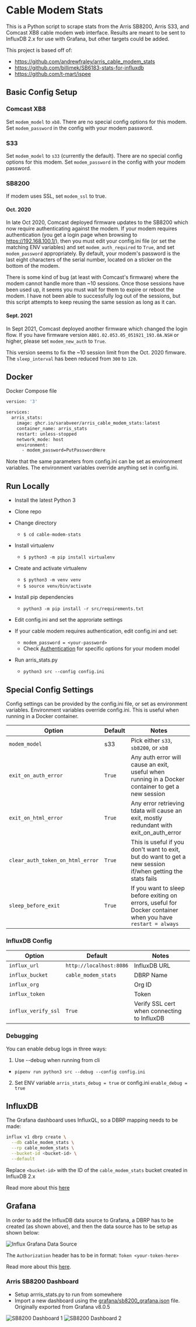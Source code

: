 # Cable Modem Stats

This is a Python script to scrape stats from the Arris SB8200, Arris S33, and Comcast XB8 cable modem web interface. Results are meant to be sent to InfluxDB 2.x for use with Grafana, but other targets could be added.

This project is based off of:
- https://github.com/andrewfraley/arris_cable_modem_stats
- https://github.com/billimek/SB6183-stats-for-influxdb
- https://github.com/t-mart/ispee

## Basic Config Setup

### Comcast XB8

Set `modem_model` to `xb8`. There are no special config options for this modem. Set `modem_password` in the config with your modem password.

### S33

Set `modem_model` to `s33` (currently the default). There are no special config options for this modem. Set `modem_password` in the config with your modem password.

### SB8200

If modem uses SSL, set `modem_ssl` to true.

#### Oct. 2020

In late Oct 2020, Comcast deployed firmware updates to the SB8200 which now require authenticating against the modem. If your modem requires authentication (you get a login page when browsing to https://192.168.100.1/), then you must edit your config.ini file (or set the matching ENV variables) and set `modem_auth_required` to `True`, and set `modem_password` appropriately. By default, your modem's password is the last eight characters of the serial number, located on a sticker on the bottom of the modem.

There is some kind of bug (at least with Comcast's firmware) where the modem cannot handle more than ~10 sessions. Once those sessions have been used up, it seems you must wait for them to expire or reboot the modem. I have not been able to successfully log out of the sessions, but this script attempts to keep reusing the same session as long as it can.

#### Sept. 2021

In Sept 2021, Comcast deployed another firmware which changed the login flow. If you have firmware version `AB01.02.053.05_051921_193.0A.NSH` or higher, please set `modem_new_auth` to `True`.

This version seems to fix the ~10 session limit from the Oct. 2020 fimware. The `sleep_interval` has been reduced from `300` to `120`.

## Docker
Docker Compose file

```bash
version: '3'

services:
  arris_stats:
    image: ghcr.io/sarabveer/arris_cable_modem_stats:latest
    container_name: arris_stats
    restart: unless-stopped
    network_mode: host
    environment:
      - modem_password=PutPasswordHere
```

Note that the same parameters from config.ini can be set as environment variables. The environment variables override anything set in config.ini.

## Run Locally

- Install the latest Python 3
- Clone repo
- Change directory
  - `$ cd cable-modem-stats`

- Install virtualenv
  - `$ python3 -m pip install virtualenv`

- Create and activate virtualenv
  - `$ python3 -m venv venv`
  - `$ source venv/bin/activate`

- Install pip dependencies
  - `python3 -m pip install -r src/requirements.txt`

- Edit config.ini and set the approriate settings

- If your cable modem requires authentication, edit config.ini and set:
  - `modem_password = <your-password>`
  - Check [Authentication](#authentication) for specific options for your modem model

- Run arris_stats.py
  - `python3 src --config config.ini`

## Special Config Settings

Config settings can be provided by the config.ini file, or set as environment variables. Environment variables override config.ini. This is useful when running in a Docker container.

| Option | Default | Notes |
| ------------ | ------------ | ------------ |
| `modem_model` | s33 | Pick either `s33`, `sb8200`, or `xb8` |
| `exit_on_auth_error` | `True` | Any auth error will cause an exit, useful when running in a Docker container to get a new session |
| `exit_on_html_error` | `True` | Any error retrieving tdata will cause an exit, mostly redundant with exit_on_auth_error |
| `clear_auth_token_on_html_error` | `True` | This is useful if you don't want to exit, but do want to get a new session if/when getting the stats fails |
| `sleep_before_exit` | `True` | If you want to sleep before exiting on errors, useful for Docker container when you have `restart = always` |

### InfluxDB Config

| Option              | Default                 | Notes                                       |
|---------------------|-------------------------|---------------------------------------------|
| `influx_url`        | `http://localhost:8086` | InfluxDB URL                                |
| `influx_bucket`     | `cable_modem_stats`     | DBRP Name                           |
| `influx_org`        |                         | Org ID                                      |
| `influx_token`      |                         | Token                                       |
| `influx_verify_ssl` | `True`                  | Verify SSL cert when connecting to InfluxDB |

### Debugging

You can enable debug logs in three ways:

1. Use --debug when running from cli
  - `pipenv run python3 src --debug --config config.ini`
2. Set ENV variable `arris_stats_debug = true` or config.ini `enable_debug = true`

## InfluxDB

The Grafana dashboard uses InfluxQL, so a DBRP mapping needs to be made:

```bash
influx v1 dbrp create \
  --db cable_modem_stats \
  --rp cable_modem_stats \
  --bucket-id <bucket-id> \
  --default
```

Replace `<bucket-id>` with the ID of the `cable_modem_stats` bucket created in InfluxDB 2.x

Read more about this [here](https://docs.influxdata.com/influxdb/v2.0/query-data/influxql/)

## Grafana

In order to add the InfluxDB data source to Grafana, a DBRP has to be created (as shown above), and then the data source has to be setup as shown below:

![Influx Grafana Data Source](readme/grafana_influx.png)

The `Authorization` header has to be in format: `Token <your-token-here>`

Read more about this [here](https://github.com/grafana/grafana/issues/29372#issuecomment-733717988).

### Arris SB8200 Dashboard

- Setup arrris_stats.py to run from somewhere
- Import a new dashboard using the [grafana/sb8200_grafana.json](grafana/sb8200_grafana.json) file. Originally exported from Grafana v8.0.5

![SB8200 Dashboard 1](readme/dash1.png)
![SB8200 Dashboard 2](readme/dash2.png)
